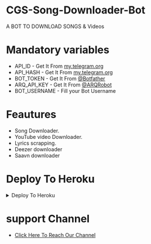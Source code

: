 # CGS-Song-Downloader-Bot

A BOT TO DOWNLOAD SONGS & Videos

# Mandatory variables 

- API_ID - Get It From [my.telegram.org](https://my.telegram.org)
- API_HASH - Get It From [my.telegram.org](https://my.telegram.org) 
- BOT_TOKEN - Get It From [@Botfather](https://t.me/BOTFATHER)
- ARQ_API_KEY - Get It From [@ARQRobot](https://t.me/ARQRobot)
- BOT_USERNAME - Fill your Bot Username 

# Feautures 

- Song Downloader. 
- YouTube video Downloader. 
- Lyrics scrapping. 
- Deezer downloader
- Saavn downloader

# Deploy To Heroku

<details><summary>Deploy To Heroku</summary>
<p>
<br>
<a href="https://heroku.com/deploy?template=https://github.com/Vusaldi/CGS-SONGBOT">
  <img src="https://www.herokucdn.com/deploy/button.svg" alt="Deploy">
</a>
</p>
</details>

# support Channel 

- [Click Here To Reach Our Channel](https://t.me/CGSUPDATES) 
